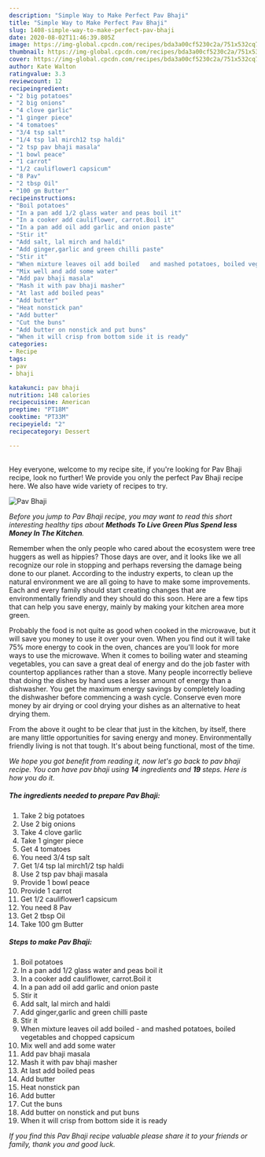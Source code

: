 ```yaml
---
description: "Simple Way to Make Perfect Pav Bhaji"
title: "Simple Way to Make Perfect Pav Bhaji"
slug: 1408-simple-way-to-make-perfect-pav-bhaji
date: 2020-08-02T11:46:39.805Z
image: https://img-global.cpcdn.com/recipes/bda3a00cf5230c2a/751x532cq70/pav-bhaji-recipe-main-photo.jpg
thumbnail: https://img-global.cpcdn.com/recipes/bda3a00cf5230c2a/751x532cq70/pav-bhaji-recipe-main-photo.jpg
cover: https://img-global.cpcdn.com/recipes/bda3a00cf5230c2a/751x532cq70/pav-bhaji-recipe-main-photo.jpg
author: Kate Walton
ratingvalue: 3.3
reviewcount: 12
recipeingredient:
- "2 big potatoes"
- "2 big onions"
- "4 clove garlic"
- "1 ginger piece"
- "4 tomatoes"
- "3/4 tsp salt"
- "1/4 tsp lal mirch12 tsp haldi"
- "2 tsp pav bhaji masala"
- "1 bowl peace"
- "1 carrot"
- "1/2 cauliflower1 capsicum"
- "8 Pav"
- "2 tbsp Oil"
- "100 gm Butter"
recipeinstructions:
- "Boil potatoes"
- "In a pan add 1/2 glass water and peas boil it"
- "In a cooker add cauliflower, carrot.Boil it"
- "In a pan add oil add garlic and onion paste"
- "Stir it"
- "Add salt, lal mirch and haldi"
- "Add ginger,garlic and green chilli paste"
- "Stir it"
- "When mixture leaves oil add boiled   and mashed potatoes, boiled vegetables and chopped capsicum"
- "Mix well and add some water"
- "Add pav bhaji masala"
- "Mash it with pav bhaji masher"
- "At last add boiled peas"
- "Add butter"
- "Heat nonstick pan"
- "Add butter"
- "Cut the buns"
- "Add butter on nonstick and put buns"
- "When it will crisp from bottom side it is ready"
categories:
- Recipe
tags:
- pav
- bhaji

katakunci: pav bhaji 
nutrition: 148 calories
recipecuisine: American
preptime: "PT18M"
cooktime: "PT33M"
recipeyield: "2"
recipecategory: Dessert

---
```

<br>
Hey everyone, welcome to my recipe site, if you're looking for Pav Bhaji recipe, look no further! We provide you only the perfect Pav Bhaji recipe here. We also have wide variety of recipes to try.
<br>


![Pav Bhaji](https://img-global.cpcdn.com/recipes/bda3a00cf5230c2a/751x532cq70/pav-bhaji-recipe-main-photo.jpg)

<i>Before you jump to Pav Bhaji recipe, you may want to read this short interesting healthy tips about 
<strong>Methods To Live Green Plus Spend less Money In The Kitchen</strong>.</i>
</br>

Remember when the only people who cared about the ecosystem were tree huggers as well as hippies? Those days are over, and it looks like we all recognize our role in stopping and perhaps reversing the damage being done to our planet. According to the industry experts, to clean up the natural environment we are all going to have to make some improvements. Each and every family should start creating changes that are environmentally friendly and they should do this soon. Here are a few tips that can help you save energy, mainly by making your kitchen area more green.

Probably the food is not quite as good when cooked in the microwave, but it will save you money to use it over your oven. When you find out it will take 75% more energy to cook in the oven, chances are you'll look for more ways to use the microwave. When it comes to boiling water and steaming vegetables, you can save a great deal of energy and do the job faster with countertop appliances rather than a stove. Many people incorrectly believe that doing the dishes by hand uses a lesser amount of energy than a dishwasher. You get the maximum energy savings by completely loading the dishwasher before commencing a wash cycle. Conserve even more money by air drying or cool drying your dishes as an alternative to heat drying them.

From the above it ought to be clear that just in the kitchen, by itself, there are many little opportunities for saving energy and money. Environmentally friendly living is not that tough. It's about being functional, most of the time.


<i>We hope you got benefit from reading it, now let's go back to pav bhaji recipe. You can have pav bhaji using <strong>14</strong> ingredients and <strong>19</strong> steps. Here is how you do it.
</i>

##### The ingredients needed to prepare Pav Bhaji:

1. Take 2 big potatoes
1. Use 2 big onions
1. Take 4 clove garlic
1. Take 1 ginger piece
1. Get 4 tomatoes
1. You need 3/4 tsp salt
1. Get 1/4 tsp lal mirch1/2 tsp haldi
1. Use 2 tsp pav bhaji masala
1. Provide 1 bowl peace
1. Provide 1 carrot
1. Get 1/2 cauliflower1 capsicum
1. You need 8 Pav
1. Get 2 tbsp Oil
1. Take 100 gm Butter


##### Steps to make Pav Bhaji:

1. Boil potatoes
1. In a pan add 1/2 glass water and peas boil it
1. In a cooker add cauliflower, carrot.Boil it
1. In a pan add oil add garlic and onion paste
1. Stir it
1. Add salt, lal mirch and haldi
1. Add ginger,garlic and green chilli paste
1. Stir it
1. When mixture leaves oil add boiled  -  and mashed potatoes, boiled vegetables and chopped capsicum
1. Mix well and add some water
1. Add pav bhaji masala
1. Mash it with pav bhaji masher
1. At last add boiled peas
1. Add butter
1. Heat nonstick pan
1. Add butter
1. Cut the buns
1. Add butter on nonstick and put buns
1. When it will crisp from bottom side it is ready


<i>If you find this Pav Bhaji recipe valuable please share it to your friends or family, thank you and good luck.</i>
